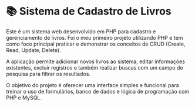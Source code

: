 # 📚 Sistema de Cadastro de Livros

Este é um sistema web desenvolvido em PHP para cadastro e gerenciamento de livros. Foi o meu primeiro projeto utilizando PHP e tem como foco principal praticar e demonstrar os conceitos de CRUD (Create, Read, Update, Delete).

A aplicação permite adicionar novos livros ao sistema, editar informações existentes, excluir registros e também realizar buscas com um campo de pesquisa para filtrar os resultados.

O objetivo do projeto é oferecer uma interface simples e funcional para treinar o uso de formulários, banco de dados e lógica de programação com PHP e MySQL.
